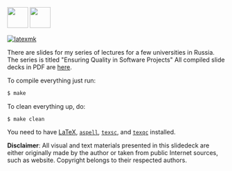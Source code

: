 <img src="https://www.iccq.ru/images/partners/iu.svg" height="48px"/>
<img src="https://www.iccq.ru/images/partners/hse.svg" height="48px"/>

[![latexmk](https://github.com/yegor256/eqsp/actions/workflows/latexmk.yml/badge.svg?branch=master)](https://github.com/yegor256/eqsp/actions/workflows/latexmk.yml)

There are slides for my series of lectures for a few universities in Russia.
The series is titled "Ensuring Quality in Software Projects"
All compiled slide decks in PDF are [here](https://yegor256.github.io/eqsp/).

To compile everything just run:

```bash
$ make
```

To clean everything up, do:

```
$ make clean
```

You need to have
[LaTeX](https://en.wikipedia.org/wiki/LaTeX),
[`aspell`](http://aspell.net/),
[`texsc`](https://rubygems.org/gems/texsc),
and
[`texqc`](https://rubygems.org/gems/texqc)
installed.

**Disclaimer**: All visual and text materials presented in
this slidedeck are either originally made by the author or taken from public
Internet sources, such as website. Copyright belongs to their respected
authors.